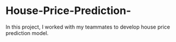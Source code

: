 # House-Price-Prediction-
In this project, I worked with my teammates to develop house price prediction model.
